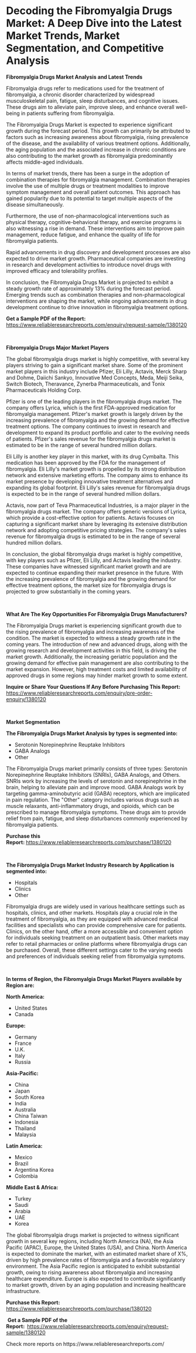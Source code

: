 <p><h1>Decoding the Fibromyalgia Drugs Market: A Deep Dive into the Latest Market Trends, Market Segmentation, and Competitive Analysis</h1></p><p><strong>Fibromyalgia Drugs Market Analysis and Latest Trends</strong></p>
<p><p>Fibromyalgia drugs refer to medications used for the treatment of fibromyalgia, a chronic disorder characterized by widespread musculoskeletal pain, fatigue, sleep disturbances, and cognitive issues. These drugs aim to alleviate pain, improve sleep, and enhance overall well-being in patients suffering from fibromyalgia.</p><p>The Fibromyalgia Drugs Market is expected to experience significant growth during the forecast period. This growth can primarily be attributed to factors such as increasing awareness about fibromyalgia, rising prevalence of the disease, and the availability of various treatment options. Additionally, the aging population and the associated increase in chronic conditions are also contributing to the market growth as fibromyalgia predominantly affects middle-aged individuals.</p><p>In terms of market trends, there has been a surge in the adoption of combination therapies for fibromyalgia management. Combination therapies involve the use of multiple drugs or treatment modalities to improve symptom management and overall patient outcomes. This approach has gained popularity due to its potential to target multiple aspects of the disease simultaneously.</p><p>Furthermore, the use of non-pharmacological interventions such as physical therapy, cognitive-behavioral therapy, and exercise programs is also witnessing a rise in demand. These interventions aim to improve pain management, reduce fatigue, and enhance the quality of life for fibromyalgia patients.</p><p>Rapid advancements in drug discovery and development processes are also expected to drive market growth. Pharmaceutical companies are investing in research and development activities to introduce novel drugs with improved efficacy and tolerability profiles.</p><p>In conclusion, the Fibromyalgia Drugs Market is projected to exhibit a steady growth rate of approximately 13% during the forecast period. Emerging trends such as combination therapies and non-pharmacological interventions are shaping the market, while ongoing advancements in drug development continue to drive innovation in fibromyalgia treatment options.</p></p>
<p><strong>Get a Sample PDF of the Report:&nbsp;</strong> <a href="https://www.reliableresearchreports.com/enquiry/request-sample/1380120">https://www.reliableresearchreports.com/enquiry/request-sample/1380120</a></p>
<p>&nbsp;</p>
<p><strong>Fibromyalgia Drugs Major Market Players</strong></p>
<p><p>The global fibromyalgia drugs market is highly competitive, with several key players striving to gain a significant market share. Some of the prominent market players in this industry include Pfizer, Eli Lilly, Actavis, Merck Sharp and Dohme, Daiichi Sankyo, Innovative Med Concepts, Meda, Meiji Seika, Switch Biotech, Theravance, Zynerba Pharmaceuticals, and Tonix Pharmaceuticals Holding Corp.</p><p>Pfizer is one of the leading players in the fibromyalgia drugs market. The company offers Lyrica, which is the first FDA-approved medication for fibromyalgia management. Pfizer's market growth is largely driven by the increasing prevalence of fibromyalgia and the growing demand for effective treatment options. The company continues to invest in research and development to expand its product portfolio and cater to the evolving needs of patients. Pfizer's sales revenue for the fibromyalgia drugs market is estimated to be in the range of several hundred million dollars.</p><p>Eli Lilly is another key player in this market, with its drug Cymbalta. This medication has been approved by the FDA for the management of fibromyalgia. Eli Lilly's market growth is propelled by its strong distribution network and extensive marketing efforts. The company aims to enhance its market presence by developing innovative treatment alternatives and expanding its global footprint. Eli Lilly's sales revenue for fibromyalgia drugs is expected to be in the range of several hundred million dollars.</p><p>Actavis, now part of Teva Pharmaceutical Industries, is a major player in the fibromyalgia drugs market. The company offers generic versions of Lyrica, which provide a cost-effective option for patients. Actavis focuses on capturing a significant market share by leveraging its extensive distribution network and adopting competitive pricing strategies. The company's sales revenue for fibromyalgia drugs is estimated to be in the range of several hundred million dollars.</p><p>In conclusion, the global fibromyalgia drugs market is highly competitive, with key players such as Pfizer, Eli Lilly, and Actavis leading the industry. These companies have witnessed significant market growth and are expected to continue expanding their market presence in the future. With the increasing prevalence of fibromyalgia and the growing demand for effective treatment options, the market size for fibromyalgia drugs is projected to grow substantially in the coming years.</p></p>
<p>&nbsp;</p>
<p><strong>What Are The Key Opportunities For Fibromyalgia Drugs Manufacturers?</strong></p>
<p><p>The Fibromyalgia Drugs market is experiencing significant growth due to the rising prevalence of fibromyalgia and increasing awareness of the condition. The market is expected to witness a steady growth rate in the coming years. The introduction of new and advanced drugs, along with the growing research and development activities in this field, is driving the market growth. Additionally, the increasing geriatric population and the growing demand for effective pain management are also contributing to the market expansion. However, high treatment costs and limited availability of approved drugs in some regions may hinder market growth to some extent.</p></p>
<p><strong>Inquire or Share Your Questions If Any Before Purchasing This Report:</strong> <a href="https://www.reliableresearchreports.com/enquiry/pre-order-enquiry/1380120">https://www.reliableresearchreports.com/enquiry/pre-order-enquiry/1380120</a></p>
<p>&nbsp;</p>
<p><strong>Market Segmentation</strong></p>
<p><strong>The Fibromyalgia Drugs Market Analysis by types is segmented into:</strong></p>
<p><ul><li>Serotonin Norepinephrine Reuptake Inhibitors</li><li>GABA Analogs</li><li>Other</li></ul></p>
<p><p>The Fibromyalgia Drugs market primarily consists of three types: Serotonin Norepinephrine Reuptake Inhibitors (SNRIs), GABA Analogs, and Others. SNRIs work by increasing the levels of serotonin and norepinephrine in the brain, helping to alleviate pain and improve mood. GABA Analogs work by targeting gamma-aminobutyric acid (GABA) receptors, which are implicated in pain regulation. The "Other" category includes various drugs such as muscle relaxants, anti-inflammatory drugs, and opioids, which can be prescribed to manage fibromyalgia symptoms. These drugs aim to provide relief from pain, fatigue, and sleep disturbances commonly experienced by fibromyalgia patients.</p></p>
<p><strong>Purchase this Report:&nbsp;</strong><a href="https://www.reliableresearchreports.com/purchase/1380120">https://www.reliableresearchreports.com/purchase/1380120</a></p>
<p>&nbsp;</p>
<p><strong>The Fibromyalgia Drugs Market Industry Research by Application is segmented into:</strong></p>
<p><ul><li>Hospitals</li><li>Clinics</li><li>Other</li></ul></p>
<p><p>Fibromyalgia drugs are widely used in various healthcare settings such as hospitals, clinics, and other markets. Hospitals play a crucial role in the treatment of fibromyalgia, as they are equipped with advanced medical facilities and specialists who can provide comprehensive care for patients. Clinics, on the other hand, offer a more accessible and convenient option for individuals seeking treatment on an outpatient basis. Other markets may refer to retail pharmacies or online platforms where fibromyalgia drugs can be purchased. Overall, these different settings cater to the varying needs and preferences of individuals seeking relief from fibromyalgia symptoms.</p></p>
<p>&nbsp;</p>
<p><strong>In terms of Region, the Fibromyalgia Drugs Market Players available by Region are:</strong></p>
<p>
    <p> <strong> North America: </strong>
        <ul>
            <li>United States</li>
            <li>Canada</li>
        </ul>
        </p> 
    <p> <strong> Europe: </strong>
        <ul>
            <li>Germany</li>
            <li>France</li>
            <li>U.K.</li>
            <li>Italy</li>
            <li>Russia</li>
        </ul>
        </p> 
    <p> <strong> Asia-Pacific: </strong>
        <ul>
            <li>China</li>
            <li>Japan</li>
            <li>South Korea</li>
            <li>India</li>
            <li>Australia</li>
            <li>China Taiwan</li>
            <li>Indonesia</li>
            <li>Thailand</li>
            <li>Malaysia</li>
        </ul>
        </p> 
    <p> <strong> Latin America: </strong>
        <ul>
            <li>Mexico</li>
            <li>Brazil</li>
            <li>Argentina Korea</li>
            <li>Colombia</li>
        </ul>
        </p> 
    <p> <strong> Middle East & Africa: </strong>
        <ul>
            <li>Turkey</li>
            <li>Saudi</li>
            <li>Arabia</li>
            <li>UAE</li>
            <li>Korea</li>
        </ul>
    </p>
    </p>
<p><p>The global fibromyalgia drugs market is projected to witness significant growth in several key regions, including North America (NA), the Asia Pacific (APAC), Europe, the United States (USA), and China. North America is expected to dominate the market, with an estimated market share of X%, driven by high prevalence rates of fibromyalgia and a favorable regulatory environment. The Asia Pacific region is anticipated to exhibit substantial growth, owing to rising awareness about fibromyalgia and increasing healthcare expenditure. Europe is also expected to contribute significantly to market growth, driven by an aging population and increasing healthcare infrastructure.</p></p>
<p><strong>Purchase this Report: </strong><a href="https://www.reliableresearchreports.com/purchase/1380120">https://www.reliableresearchreports.com/purchase/1380120</a></p>
<p>&nbsp;<strong>Get a Sample PDF of the Report:&nbsp;&nbsp;</strong><a href="https://www.reliableresearchreports.com/enquiry/request-sample/1380120">https://www.reliableresearchreports.com/enquiry/request-sample/1380120</a></p>
<p><strong></strong></p>
<p>Check more reports on https://www.reliableresearchreports.com/</p>